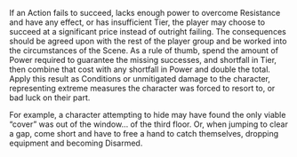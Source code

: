 If an Action fails to succeed, lacks enough power to overcome Resistance and have any effect, or has insufficient Tier, the player may choose to succeed at a significant price instead of outright failing. The consequences should be agreed upon with the rest of the player group and be worked into the circumstances of the Scene. As a rule of thumb, spend the amount of Power required to guarantee the missing successes, and shortfall in Tier, then combine that cost with any shortfall in Power and double the total. Apply this result as Conditions or unmitigated damage to the character, representing extreme measures the character was forced to resort to, or bad luck on their part. 

For example, a character attempting to hide may have found the only viable “cover” was out of the window… of the third floor. Or, when jumping to clear a gap, come short and have to free a hand to catch themselves, dropping equipment and becoming Disarmed.
